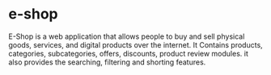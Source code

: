 # e-shop
 E-Shop is a web application that allows people to buy and sell physical goods, services, and digital products over the internet. It Contains products, categories, subcategories, offers, discounts, product review modules. it also provides the searching, filtering and shorting features.
